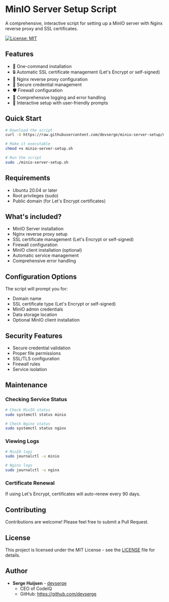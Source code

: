 # MinIO Server Setup Script

A comprehensive, interactive script for setting up a MinIO server with Nginx reverse proxy and SSL certificates.

[![License: MIT](https://img.shields.io/badge/License-MIT-yellow.svg)](https://opensource.org/licenses/MIT)

## Features

- 🚀 One-command installation
- 🔒 Automatic SSL certificate management (Let's Encrypt or self-signed)
- 🔄 Nginx reverse proxy configuration
- 🔐 Secure credential management
- 🛡️ Firewall configuration
- 📝 Comprehensive logging and error handling
- 🎯 Interactive setup with user-friendly prompts

## Quick Start

```bash
# Download the script
curl -O https://raw.githubusercontent.com/devserge/minio-server-setup/main/minio-server-setup.sh

# Make it executable
chmod +x minio-server-setup.sh

# Run the script
sudo ./minio-server-setup.sh
```

## Requirements

- Ubuntu 20.04 or later
- Root privileges (sudo)
- Public domain (for Let's Encrypt certificates)

## What's included?

- MinIO Server installation
- Nginx reverse proxy setup
- SSL certificate management (Let's Encrypt or self-signed)
- Firewall configuration
- MinIO client installation (optional)
- Automatic service management
- Comprehensive error handling

## Configuration Options

The script will prompt you for:
- Domain name
- SSL certificate type (Let's Encrypt or self-signed)
- MinIO admin credentials
- Data storage location
- Optional MinIO client installation

## Security Features

- Secure credential validation
- Proper file permissions
- SSL/TLS configuration
- Firewall rules
- Service isolation

## Maintenance

### Checking Service Status
```bash
# Check MinIO status
sudo systemctl status minio

# Check Nginx status
sudo systemctl status nginx
```

### Viewing Logs
```bash
# MinIO logs
sudo journalctl -u minio

# Nginx logs
sudo journalctl -u nginx
```

### Certificate Renewal
If using Let's Encrypt, certificates will auto-renew every 90 days.

## Contributing

Contributions are welcome! Please feel free to submit a Pull Request.

## License

This project is licensed under the MIT License - see the [LICENSE](LICENSE) file for details.

## Author

- **Serge Huijsen** - [devserge](https://github.com/devserge)
  - CEO of CodeIQ
  - GitHub: https://github.com/devserge
